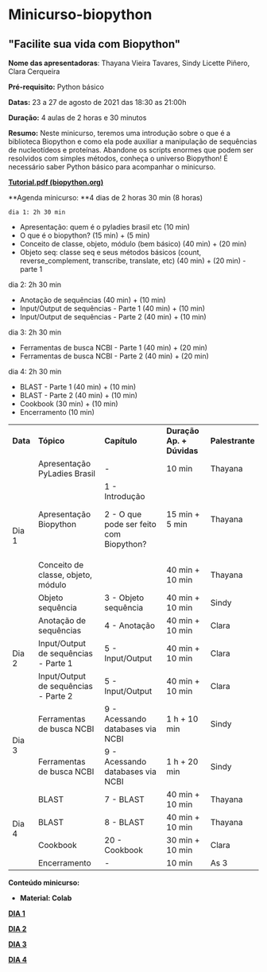 # Minicurso-biopython

<!-----
NEW: Check the "Suppress top comment" option to remove this info from the output.

Conversion time: 0.524 seconds.


Using this Markdown file:

1. Paste this output into your source file.
2. See the notes and action items below regarding this conversion run.
3. Check the rendered output (headings, lists, code blocks, tables) for proper
   formatting and use a linkchecker before you publish this page.

Conversion notes:

* Docs to Markdown version 1.0β30
* Sun Aug 22 2021 08:03:51 GMT-0700 (PDT)
* Source doc: Minicurso BioPython
* Tables are currently converted to HTML tables.
----->


## "Facilite sua vida com Biopython"

**Nome das apresentadoras**: Thayana Vieira Tavares, Sindy Licette Piñero, Clara Cerqueira

**Pré-requisito:** Python básico

**Datas:** 23 a 27 de agosto de 2021 das 18:30 as 21:00h

**Duração:** 4 aulas de 2 horas e 30 minutos

**Resumo:** Neste minicurso, teremos uma introdução sobre o que é a biblioteca Biopython e como ela pode auxiliar a manipulação de sequências de nucleotídeos e proteínas. Abandone os scripts enormes que podem ser resolvidos com simples métodos, conheça o universo Biopython! É necessário saber Python básico para acompanhar o minicurso. 



**[Tutorial.pdf (biopython.org)](https://biopython.org/DIST/docs/tutorial/Tutorial.pdf)**

**Agenda minicurso: **4 dias de 2 horas 30 min (8 horas)

	dia 1: 2h 30 min



* Apresentação: quem é o pyladies brasil etc (10 min)
* O que é o biopython? (15 min) + (5 min)
* Conceito de classe, objeto, módulo (bem básico) (40 min) + (20 min)
* Objeto seq: classe seq e seus métodos básicos (count, reverse_complement, transcribe, translate, etc)  (40 min) + (20 min) - parte 1

dia 2: 2h 30 min



* Anotação de sequências  (40 min) + (10 min)
* Input/Output de sequências - Parte 1 (40 min) + (10 min)
* Input/Output de sequências - Parte 2 (40 min) + (10 min)

dia 3: 2h 30 min



* Ferramentas de busca NCBI - Parte 1 (40 min) + (20 min)
* Ferramentas de busca NCBI - Parte 2 (40 min) + (20 min)

dia 4: 2h 30 min



* BLAST - Parte 1 (40 min) + (10 min)
* BLAST - Parte 2 (40 min) + (10 min)
* Cookbook (30 min) + (10 min)
* Encerramento (10 min)

<table>
  <tr>
   <td>
<strong>Data</strong>
   </td>
   <td><strong>Tópico</strong>
   </td>
   <td><strong>Capítulo</strong>
   </td>
   <td><strong>Duração Ap. + Dúvidas </strong>
   </td>
   <td><strong>Palestrante</strong>
   </td>
  </tr>
  <tr>
   <td rowspan="4" >Dia 1
   </td>
   <td>Apresentação PyLadies Brasil
   </td>
   <td>-
   </td>
   <td>10 min 
   </td>
   <td>Thayana
   </td>
  </tr>
  <tr>
   <td>Apresentação Biopython
   </td>
   <td>1 - Introdução
<p>
2 - O que pode ser feito com Biopython?
   </td>
   <td>15 min + 5 min
   </td>
   <td>Thayana
   </td>
  </tr>
  <tr>
   <td>Conceito de classe, objeto, módulo
   </td>
   <td>
   </td>
   <td>40 min + 10 min
   </td>
   <td>Thayana
   </td>
  </tr>
  <tr>
   <td>Objeto sequência
   </td>
   <td>3 - Objeto sequência
   </td>
   <td>40 min + 10 min
   </td>
   <td>Sindy
   </td>
  </tr>
  <tr>
   <td rowspan="3" >Dia 2
   </td>
   <td>Anotação de sequências
   </td>
   <td>4 - Anotação 
   </td>
   <td>40 min + 10 min
   </td>
   <td>Clara
   </td>
  </tr>
  <tr>
   <td>Input/Output de sequências - Parte 1
   </td>
   <td>5 - Input/Output
   </td>
   <td>40 min + 10 min
   </td>
   <td>Clara
   </td>
  </tr>
  <tr>
   <td>Input/Output de sequências - Parte 2
   </td>
   <td>5 - Input/Output
   </td>
   <td>40 min + 10 min
   </td>
   <td>Clara
   </td>
  </tr>
  <tr>
   <td rowspan="2" >Dia 3
   </td>
   <td>Ferramentas de busca NCBI
   </td>
   <td>9 - Acessando databases via NCBI
   </td>
   <td>1 h + 10 min
   </td>
   <td>Sindy
   </td>
  </tr>
  <tr>
   <td>Ferramentas de busca NCBI
   </td>
   <td>9 - Acessando databases via NCBI
   </td>
   <td>1 h + 20 min
   </td>
   <td>Sindy
   </td>
  </tr>
  <tr>
   <td rowspan="4" >Dia 4
   </td>
   <td>BLAST
   </td>
   <td>7 - BLAST
   </td>
   <td>40 min + 10 min
   </td>
   <td>Thayana
   </td>
  </tr>
  <tr>
   <td>BLAST
   </td>
   <td>8 - BLAST
   </td>
   <td>40 min + 10 min
   </td>
   <td>Thayana
   </td>
  </tr>
  <tr>
   <td>Cookbook
   </td>
   <td>20 - Cookbook
   </td>
   <td>30 min + 10 min
   </td>
   <td>Clara
   </td>
  </tr>
  <tr>
   <td>Encerramento
   </td>
   <td>-
   </td>
   <td>10 min
   </td>
   <td>As 3
   </td>
  </tr>
</table>


**Conteúdo minicurso:**


* **Material: Colab**


**[DIA 1](https://colab.research.google.com/drive/1ja3jdl37GGSpwyTPZiRybITzY5YXzVr1?usp=sharing)**


**[DIA 2](https://colab.research.google.com/drive/1cP1J04O67JPAXGQz2sUbsSA7N6CEOh-7?usp=sharing)**


**[DIA 3](https://colab.research.google.com/drive/1AgWoD2cAH5fzJUvCnvz2DGf_MKmNqQTF?usp=sharing)**


**[DIA 4](https://colab.research.google.com/drive/1R97uwCLvGz36mem-hM2S1FAjUbp2K9Ui?usp=sharing)**


    	
